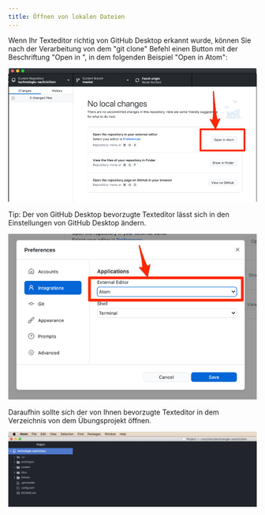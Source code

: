 ```yaml
---
title: Öffnen von lokalen Dateien
---
```


Wenn Ihr Texteditor richtig von GitHub Desktop erkannt wurde, können Sie nach der Verarbeitung von dem "git clone" Befehl einen Button mit der Beschriftung "Open in <text editor>", in dem folgenden Beispiel "Open in Atom":

![Button: Öffnen von Texteditor](./img/desktop_open_editor.png)

Tip: Der von GitHub Desktop bevorzugte Texteditor lässt sich in den Einstellungen von GitHub Desktop ändern.

![Einstellung von Texteditor](./img/desktop_preferences.png)

Daraufhin sollte sich der von Ihnen bevorzugte Texteditor in dem Verzeichnis von dem Übungsprojekt öffnen.

![Textdateien in Atom](./img/text_atom.png)
